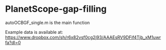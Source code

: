 # PlanetScope-gap-filling

autoOCBGF_single.m is the main function

Example data is available at: https://www.dropbox.com/sh/r6x82vsf0cg2j93/AAAEsRV9DFif4Tjb_xM1uwrfa?dl=0
